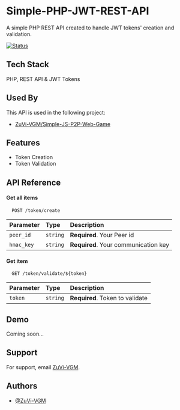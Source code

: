 
# Simple-PHP-JWT-REST-API

A simple PHP REST API created to handle JWT tokens' creation and validation.

[![Status](https://img.shields.io/badge/Status-Released-blue)](https://choosealicense.com/licenses/mit/)
## Tech Stack

PHP, REST API & JWT Tokens


## Used By

This API is used in the following project:

- [ZuVi-VGM/Simple-JS-P2P-Web-Game](https://github.com/ZuVi-VGM/Simple-JS-P2P-Web-Game)



## Features

- Token Creation
- Token Validation


## API Reference

#### Get all items

```http
  POST /token/create
```

| Parameter | Type     | Description                |
| :-------- | :------- | :------------------------- |
| `peer_id` | `string` | **Required**. Your Peer id |
| `hmac_key` | `string` | **Required**. Your communication key |

#### Get item

```http
  GET /token/validate/${token}
```

| Parameter | Type     | Description                       |
| :-------- | :------- | :-------------------------------- |
| `token`      | `string` | **Required**. Token to validate |




## Demo

Coming soon...


## Support

For support, email [ZuVi-VGM](mailto:vitog.m98@gmail.com).


## Authors

- [@ZuVi-VGM](https://www.github.com/ZuVi-VGM)

